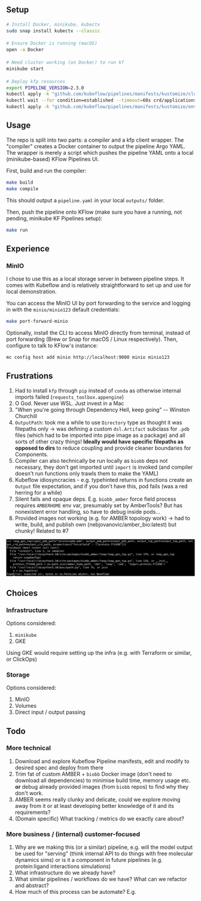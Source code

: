 ## Setup

```bash
# Install Docker, minikube, kubectx
sudo snap install kubectx --classic

# Ensure Docker is running (macOS)
open -a Docker

# Need cluster working (on Docker) to run kf
minikube start

# Deploy kfp resources
export PIPELINE_VERSION=2.3.0
kubectl apply -k "github.com/kubeflow/pipelines/manifests/kustomize/cluster-scoped-resources?ref=$PIPELINE_VERSION"
kubectl wait --for condition=established --timeout=60s crd/applications.app.k8s.io
kubectl apply -k "github.com/kubeflow/pipelines/manifests/kustomize/env/dev?ref=$PIPELINE_VERSION"

```

## Usage

The repo is split into two parts: a compiler and a kfp client wrapper.
The "compiler" creates a Docker container to output the pipeline Argo YAML.
The wrapper is merely a script which pushes the pipeline YAML onto a
local (minikube-based) KFlow Pipelines UI.

First, build and run the compiler:
```bash
make build
make compile
```

This should output a `pipeline.yaml` in your local `outputs/` folder.

Then, push the pipeline onto KFlow (make sure you have a running, not pending,
minikube KF Pipelines setup):
```bash
make run
```

## Experience

### MinIO
I chose to use this as a local storage server in between pipeline steps. It
comes with Kubeflow and is relatively straightforward to set up and use for
local demonstration.

You can access the MinIO UI by port forwarding to the service and logging in
with the `minio/minio123` default credentials:

```bash
make port-forward-minio
```

Optionally, install the CLI to access MinIO directly from terminal, instead of
port forwarding  (Brew or Snap for macOS / Linux respectively). Then, configure
to talk to KFlow's instance:

```bash
mc config host add minio http://localhost:9000 minio minio123
```

## Frustrations

1. Had to install `kfp` through `pip` instead of `conda`
as otherwise internal imports failed (`requests_toolbox.appengine`)
2. O God. Never use WSL. Just invest in a Mac
3. "When you're going through Dependency Hell, keep going" -- Winston Churchill
4. `OutputPath`: took me a while to use `Directory` type as thought it 
was filepaths only -> was defining a custom `dsl.Artifact` subclass for `.pdb`
files (which had to be imported into pipe image as a package) and all sorts of 
other crazy things! **Ideally would have specific filepaths as opposed to dirs** 
to reduce coupling and provide cleaner boundaries for Components.
5. Compiler can also technically be run locally as `biobb` deps not necessary,
they don't get imported until `import` is invoked (and compiler doesn't run
functions only trawls them to make the YAML)
6. Kubeflow idiosyncracies - e.g. typehinted returns in functions create an
`Output` file expectation, and if you don't have this, pod fails (was a red
herring for a while)
7. Silent fails and opaque deps. E.g. `biobb_amber` force field process requires
`AMBERHOME` env var, presumably set by AmberTools? But has nonexistent error
handling, so have to debug inside pods...
8. Provided images not working (e.g. for AMBER topology work) -> had to write,
build, and publish own (nebjovanovic/amber_bio:latest) but chunky! Related to #7

![alt text](image.png)

## Choices

### Infrastructure
Options considered:
1. `minikube`
2. GKE

Using GKE would require setting up the infra (e.g. with Terraform or similar,
or ClickOps) 

### Storage
Options considered:
1. MinIO
2. Volumes
3. Direct input / output passing

## Todo

### More technical
1. Download and explore Kubeflow Pipeline manifests, edit and modify to
desired spec and deploy from there
2. Trim fat of custom AMBER + `biobb` Docker image (don't need to download
all dependencies) to minimise build time, memory usage etc. **or** debug 
already provided images (from `biobb` repos) to find why they don't work.
3. AMBER seems really clunky and delicate, could we explore moving away
from it or at least developing better knowledge of it and its requirements?
4. (Domain specific) What tracking / metrics do we exactly care about?

### More business / (internal) customer-focused
1. Why are we making this (or a similar) pipeline, e.g. will the model 
output be used for "serving" (think internal API to do things with free molecular 
dynamics sims) or is it a component in future pipelines (e.g. protein:ligand
interactions simulations)
2. What infrastructure do we already have?
3. What similar pipelines / workflows do we have? What can we refactor and abstract?
4. How much of this process can be automate? E.g. 
